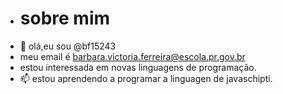 - # sobre mim
- 👋 olá,eu sou @bf15243
- meu email é barbara.victoria.ferreira@escola.pr.gov.br
- estou interessada em novas linguagens de programação.
- 📫 estou aprendendo a programar a linguagen de javaschipti.
